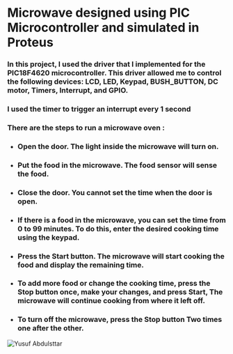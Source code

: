 # Microwave designed using PIC Microcontroller and simulated in Proteus
### In this project, I used the driver that I implemented for the PIC18F4620 microcontroller. This driver allowed me to control the following devices: LCD, LED, Keypad, BUSH_BUTTON, DC motor, Timers, Interrupt, and GPIO.
### I used the timer to trigger an interrupt every 1 second 
### There are the steps to run a microwave oven : 
- ### Open the door. The light inside the microwave will turn on.
- ### Put the food in the microwave. The food sensor will sense the food.
- ### Close the door. You cannot set the time when the door is open.
- ### If there is a food in the microwave, you can set the time from 0 to 99 minutes. To do this, enter the desired cooking time using the keypad.
- ### Press the Start button. The microwave will start cooking the food and display the remaining time.
- ### To add more food or change the cooking time, press the Stop button once, make your changes, and press Start, The microwave will continue cooking from where it left off.
- ### To turn off the microwave, press the Stop button Two times one after the other.

![Yusuf Abdulsttar](https://github.com/Yusufabdulsttar/Microwave-Ovens/assets/134774623/9559a5fb-2842-46c8-af51-0c869b938680)
